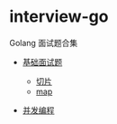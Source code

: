 # interview-go
Golang 面试题合集

- [基础面试题](./src/chapter_1.md)
    - [切片](./src/chapter_1.1.md)
    - [map](./src/chapter_1.2.md)

- [并发编程](./src/chapter_2.md)